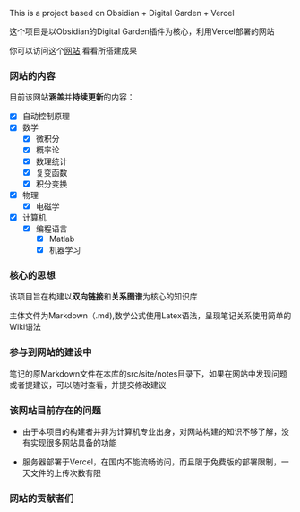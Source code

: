 This is a project based on Obsidian + Digital Garden + Vercel

这个项目是以Obsidian的Digital Garden插件为核心，利用Vercel部署的网站

你可以访问这个[网站](https://learn-for-everything.vercel.app/),看看所搭建成果

### 网站的内容
目前该网站**涵盖**并**持续更新**的内容：
- [x] 自动控制原理
- [x] 数学
  - [x] 微积分
  - [x] 概率论
  - [x] 数理统计
  - [x] 复变函数
  - [x] 积分变换  
- [x] 物理
  - [x] 电磁学
- [x] 计算机
  - [x] 编程语言
    - [x] Matlab
    - [x] 机器学习

### 核心的思想
该项目旨在构建以**双向链接**和**关系图谱**为核心的知识库

主体文件为Markdown（.md),数学公式使用Latex语法，呈现笔记关系使用简单的Wiki语法

### 参与到网站的建设中
笔记的原Markdown文件在本库的src/site/notes目录下，如果在网站中发现问题或者提建议，可以随时查看，并提交修改建议

### 该网站目前存在的问题
- 由于本项目的构建者并非为计算机专业出身，对网站构建的知识不够了解，没有实现很多网站具备的功能

- 服务器部署于Vercel，在国内不能流畅访问，而且限于免费版的部署限制，一天文件的上传次数有限

### 网站的贡献者们

